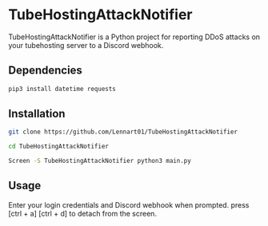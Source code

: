 # TubeHostingAttackNotifier

TubeHostingAttackNotifier is a Python project for reporting DDoS attacks on your tubehosting server to a Discord webhook.

## Dependencies
```bash
pip3 install datetime requests
```

## Installation
```bash
git clone https://github.com/Lennart01/TubeHostingAttackNotifier

cd TubeHostingAttackNotifier

Screen -S TubeHostingAttackNotifier python3 main.py
```
## Usage
Enter your login credentials and Discord webhook when prompted.
press [ctrl + a]  [ctrl + d] to detach from the screen. 
